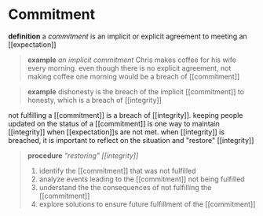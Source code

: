 # Commitment

**definition** a _commitment_ is an implicit or explicit agreement to meeting an [[expectation]]

> **example** _an implicit commitment_ Chris makes coffee for his wife every morning. even though there is no explicit agreement, not making coffee one morning would be a breach of [[commitment]]

> **example** dishonesty is the breach of the implicit [[commitment]] to honesty, which is a breach of [[integrity]]

not fulfilling a [[commitment]] is a breach of [[integrity]]. keeping people updated on the status of a [[commitment]] is one way to maintain [[integrity]] when [[expectation]]s are not met. when [[integrity]] is breached, it is important to reflect on the situation and "restore" [[integrity]]

> **procedure** _"restoring" [[integrity]]_
>
> 1. identify the [[commitment]] that was not fulfilled
> 2. analyze events leading to the [[commitment]] not being fulfilled
> 3. understand the the consequences of not fulfilling the [[commitment]]
> 4. explore solutions to ensure future fulfillment of the [[commitment]]
